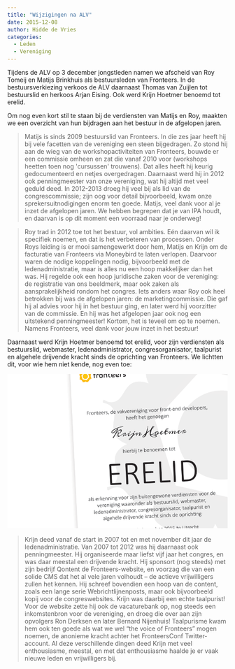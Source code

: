 ```yaml
---
title: "Wijzigingen na ALV"
date: 2015-12-08
author: Hidde de Vries
categories: 
  - Leden
  - Vereniging
---
```

Tijdens de ALV op 3 december jongstleden namen we afscheid van Roy Tomeij en Matijs Brinkhuis als bestuursleden van Fronteers. In de bestuursverkiezing verkoos de ALV daarnaast Thomas van Zuijlen tot bestuurslid en herkoos Arjan Eising. Ook werd Krijn Hoetmer benoemd tot erelid.

Om nog even kort stil te staan bij de verdiensten van Matijs en Roy, maakten we een overzicht van hun bijdragen aan het bestuur in de afgelopen jaren.

> Matijs is sinds 2009 bestuurslid van Fronteers. In die zes jaar heeft hij bij vele facetten van de vereniging een steen bijgedragen. Zo stond hij aan de wieg van de workshopactiviteiten van Fronteers, bouwde er een commissie omheen en zat die vanaf 2010 voor (workshops heetten toen nog 'cursussen' trouwens). Dat alles heeft hij keurig gedocumenteerd en netjes overgedragen. Daarnaast werd hij in 2012 ook penningmeester van onze vereniging, wat hij altijd met veel geduld deed. In 2012-2013 droeg hij veel bij als lid van de congrescommissie; zijn oog voor detail bijvoorbeeld, kwam onze sprekersuitnodigingen enorm ten goede. Matijs, veel dank voor al je inzet de afgelopen jaren. We hebben begrepen dat je van IPA houdt, en daarvan is op dit moment een voorraad naar je onderweg!

> Roy trad in 2012 toe tot het bestuur, vol ambities. Eén daarvan wil ik specifiek noemen, en dat is het verbeteren van processen. Onder Roys leiding is er mooi samengewerkt door hem, Matijs en Krijn om de facturatie van Fronteers via Moneybird te laten verlopen. Daarvoor waren de nodige koppelingen nodig, bijvoorbeeld met de ledenadministratie, maar is alles nu een hoop makkelijker dan het was. Hij regelde ook een hoop juridische zaken voor de vereniging: de registratie van ons beeldmerk, maar ook zaken als aansprakelijkheid rondom het congres. Iets anders waar Roy ook heel betrokken bij was de afgelopen jaren: de marketingcommissie. Die gaf hij al advies voor hij in het bestuur ging, en later werd hij voorzitter van de commissie. En hij was het afgelopen jaar ook nog een uitstekend penningmeester! Kortom, het is teveel om op te noemen. Namens Fronteers, veel dank voor jouw inzet in het bestuur!

Daarnaast werd Krijn Hoetmer benoemd tot erelid, voor zijn verdiensten als bestuurslid, webmaster, ledenadministrator, congresorganisator, taalpurist en algehele drijvende kracht sinds de oprichting van Fronteers. We lichtten dit, voor wie hem niet kende, nog even toe:

![Certificaat erelidmaatschap Krijn Hoetmer. Tekst: Fronteers, de vakvereniging voor front-end developers heeft het genoegen Krijn Hoetmer hierbij uit te roepen tot erelid voor zijn buitengewone verdiensten voor de vereniging waaronder als bestuurslid, webmaster, ledenadministrator, congresorganisator, taalpurist en algehele drijvende kracht sinds de oprichting.](/_img/blog/2015/erelid.png)

> Krijn deed vanaf de start in 2007 tot en met november dit jaar de ledenadministratie. Van 2007 tot 2012 was hij daarnaast ook penningmeester. Hij organiseerde maar liefst vijf jaar het congres, en was daar meestal een drijvende kracht. Hij sponsort (nog steeds) met zijn bedrijf Qontent de Fronteers-website, en voorzag die van een solide CMS dat het al vele jaren volhoudt – de actieve vrijwilligers zullen het kennen. Hij schreef bovendien een hoop van de content, zoals een lange serie Webrichtlijnenposts, maar ook bijvoorbeeld kopij voor de congreswebsites. Krijn was daarbij een echte taalpurist! Voor de website zette hij ook de vacaturebank op, nog steeds een inkomstenbron voor de vereniging, en droeg die over aan zijn opvolgers Ron Derksen en later Bernard Nijenhuis! Taalpurisme kwam hem ook ten goede als wat we wel “the voice of Fronteers” mogen noemen, de anonieme kracht achter het FronteersConf Twitter-account. Al deze verschillende dingen deed Krijn met veel enthousiasme, meestal, en met dat enthousiasme haalde je er vaak nieuwe leden en vrijwilligers bij.
